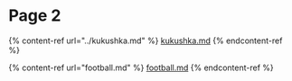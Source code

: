 # Page 2

{% content-ref url="../kukushka.md" %}
[kukushka.md](../kukushka.md)
{% endcontent-ref %}

{% content-ref url="football.md" %}
[football.md](football.md)
{% endcontent-ref %}
